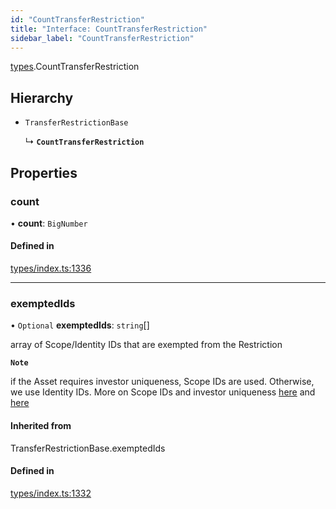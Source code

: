 ```yaml
---
id: "CountTransferRestriction"
title: "Interface: CountTransferRestriction"
sidebar_label: "CountTransferRestriction"
---
```


[types](../../../modules/Types/Types.md).CountTransferRestriction

## Hierarchy

- `TransferRestrictionBase`

  ↳ **`CountTransferRestriction`**

## Properties

### count

• **count**: `BigNumber`

#### Defined in

[types/index.ts:1336](https://github.com/PolymeshAssociation/polymesh-sdk/blob/b6f9fb883/src/types/index.ts#L1336)

___

### exemptedIds

• `Optional` **exemptedIds**: `string`[]

array of Scope/Identity IDs that are exempted from the Restriction

**`Note`**

 if the Asset requires investor uniqueness, Scope IDs are used. Otherwise, we use Identity IDs. More on Scope IDs and investor uniqueness
  [here](https://developers.polymesh.network/introduction/identity#polymesh-unique-identity-system-puis) and
  [here](https://developers.polymesh.network/polymesh-docs/primitives/confidential-identity)

#### Inherited from

TransferRestrictionBase.exemptedIds

#### Defined in

[types/index.ts:1332](https://github.com/PolymeshAssociation/polymesh-sdk/blob/b6f9fb883/src/types/index.ts#L1332)
